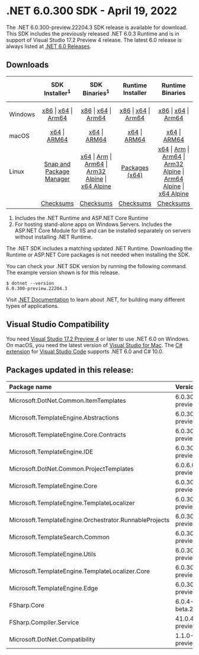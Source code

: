 # .NET 6.0.300 SDK - April 19, 2022

The .NET 6.0.300-preview.22204.3 SDK release is available for download. This SDK includes the previously released .NET 6.0.3 Runtime and is in support of Visual Studio 17.2 Preview 4 release. The latest 6.0 release is always listed at [.NET 6.0 Releases](../README.md).


## Downloads

|           | SDK Installer<sup>1</sup>                        | SDK Binaries<sup>1</sup>                 | Runtime Installer                                        | Runtime Binaries                                 | ASP.NET Core Runtime           |Windows Desktop Runtime          |
| --------- | :------------------------------------------:     | :----------------------:                 | :---------------------------:                            | :-------------------------:                      | :-----------------:            | :-----------------:            |
| Windows   | [x86][dotnet-sdk-win-x86.exe] \| [x64][dotnet-sdk-win-x64.exe] \| [Arm64][dotnet-sdk-win-arm64.exe] | [x86][dotnet-sdk-win-x86.zip] \| [x64][dotnet-sdk-win-x64.zip] \|  [Arm64][dotnet-sdk-win-arm64.zip] | [x86][dotnet-runtime-win-x86.exe] \| [x64][dotnet-runtime-win-x64.exe] \| [Arm64][dotnet-runtime-win-arm64.exe] | [x86][dotnet-runtime-win-x86.zip] \| [x64][dotnet-runtime-win-x64.zip] \| [Arm64][dotnet-runtime-win-arm64.zip] | [x86][aspnetcore-runtime-win-x86.exe] \| [x64][aspnetcore-runtime-win-x64.exe] \|<br/> [Hosting Bundle][dotnet-hosting-win.exe]<sup>2</sup> | [x86][windowsdesktop-runtime-win-x86.exe] \| [x64][windowsdesktop-runtime-win-x64.exe] \| [Arm64][windowsdesktop-runtime-win-arm64.exe] |
| macOS     | [x64][dotnet-sdk-osx-x64.pkg] \| [ARM64][dotnet-sdk-osx-arm64.pkg] | [x64][dotnet-sdk-osx-x64.tar.gz] \| [ARM64][dotnet-sdk-osx-arm64.tar.gz]  | [x64][dotnet-runtime-osx-x64.pkg] \| [ARM64][dotnet-runtime-osx-arm64.pkg] | [x64][dotnet-runtime-osx-x64.tar.gz] \| [ARM64][dotnet-runtime-osx-arm64.tar.gz]| [x64][aspnetcore-runtime-osx-x64.tar.gz] \| [ARM64][aspnetcore-runtime-osx-arm64.tar.gz] | - |<sup>1</sup>
| Linux     |  [Snap and Package Manager](../install-linux.md)  | [x64][dotnet-sdk-linux-x64.tar.gz] \| [Arm][dotnet-sdk-linux-arm.tar.gz]  \| [Arm64][dotnet-sdk-linux-arm64.tar.gz] \| [Arm32 Alpine][dotnet-sdk-linux-musl-arm.tar.gz]  \| [x64 Alpine][dotnet-sdk-linux-musl-x64.tar.gz] | [Packages (x64)][linux-packages] | [x64][dotnet-runtime-linux-x64.tar.gz] \| [Arm][dotnet-runtime-linux-arm.tar.gz] \| [Arm64][dotnet-runtime-linux-arm64.tar.gz] \| [Arm32 Alpine][dotnet-runtime-linux-musl-arm.tar.gz] \| [Arm64 Alpine][dotnet-runtime-linux-musl-arm64.tar.gz] \| [x64 Alpine][dotnet-runtime-linux-musl-x64.tar.gz]  | [x64][aspnetcore-runtime-linux-x64.tar.gz]<sup>1</sup>  \| [Arm][aspnetcore-runtime-linux-arm.tar.gz]<sup>1</sup> \| [Arm64][aspnetcore-runtime-linux-arm64.tar.gz]<sup>1</sup> \| [x64 Alpine][aspnetcore-runtime-linux-musl-x64.tar.gz] | - | <sup>1</sup> |
|  | [Checksums][checksums-sdk]                             | [Checksums][checksums-sdk]                                      | [Checksums][checksums-runtime]                             | [Checksums][checksums-runtime]  | [Checksums][checksums-runtime]  | [Checksums]


1. Includes the .NET Runtime and ASP.NET Core Runtime
2. For hosting stand-alone apps on Windows Servers. Includes the ASP.NET Core Module for IIS and can be installed separately on servers without installing .NET Runtime.


The .NET SDK includes a matching updated .NET Runtime. Downloading the Runtime or ASP.NET Core packages is not needed when installing the SDK.

You can check your .NET SDK version by running the following command. The example version shown is for this release.

```console
$ dotnet --version
6.0.300-preview.22204.3
```
Visit [.NET Documentation](https://learn.microsoft.com/dotnet/core/) to learn about .NET, for building many different types of applications.




## Visual Studio Compatibility

You need [Visual Studio 17.2 Preview 4](https://visualstudio.microsoft.com) or later to use .NET 6.0 on Windows. On macOS, you need the latest version of [Visual Studio for Mac](https://visualstudio.microsoft.com/vs/mac/). The [C# extension](https://code.visualstudio.com/docs/languages/dotnet) for [Visual Studio Code](https://code.visualstudio.com/) supports .NET 6.0 and C# 10.0.


[blob-runtime]: https://builds.dotnet.microsoft.com/dotnet/Runtime/
[blob-sdk]: https://builds.dotnet.microsoft.com/dotnet/Sdk/
[release-notes]: 6.0.300-sdk.md

[checksums-runtime]: https://builds.dotnet.microsoft.com/dotnet/checksums/6.0.3-sha.txt
[checksums-sdk]: https://builds.dotnet.microsoft.com/dotnet/checksums/6.0.3-sha.txt

[linux-install]: https://learn.microsoft.com/dotnet/core/install/linux

[dotnet-blog]:  https://devblogs.microsoft.com/dotnet/announcing-net-6/
[aspnet-blog]: https://devblogs.microsoft.com/dotnet/announcing-asp-net-core-in-net-6/
[maui-blog]: https://devblogs.microsoft.com/dotnet/update-on-dotnet-maui/

[linux-packages]: ../install-linux.md

## Packages updated in this release:

Package name | Version
:----------- | :------------------
Microsoft.DotNet.Common.ItemTemplates | 6.0.300-preview.22201.5.nupkg
Microsoft.TemplateEngine.Abstractions | 6.0.300-preview.22201.5.nupkg
Microsoft.TemplateEngine.Core.Contracts | 6.0.300-preview.22201.5.nupkg
Microsoft.TemplateEngine.IDE | 6.0.300-preview.22201.5.nupkg
Microsoft.DotNet.Common.ProjectTemplates | 6.0.6.0.300-preview.22201.5.nupkg
Microsoft.TemplateEngine.Core | 6.0.300-preview.22201.5.nupkg
Microsoft.TemplateEngine.TemplateLocalizer | 6.0.300-preview.22201.5.nupkg
Microsoft.TemplateEngine.Orchestrator.RunnableProjects | 6.0.300-preview.22201.5.nupkg
Microsoft.TemplateSearch.Common | 6.0.300-preview.22201.5.nupkg
Microsoft.TemplateEngine.Utils | 6.0.300-preview.22201.5.nupkg
Microsoft.TemplateEngine.TemplateLocalizer.Core | 6.0.300-preview.22201.5.nupkg
Microsoft.TemplateEngine.Edge | 6.0.300-preview.22201.5.nupkg
FSharp.Core | 6.0.4-beta.22181.2.nupkg
FSharp.Compiler.Service | 41.0.4-preview.22181.2.nupkg
Microsoft.DotNet.Compatibility | 1.1.0-preview.22204.3.nupkg


[//]: # ( Runtime 6.0.3)
[dotnet-runtime-linux-arm.tar.gz]: https://download.visualstudio.microsoft.com/download/pr/b9025cf6-8662-4d27-9095-d7aefa15c7b3/b50251688bab4b62bf6b2b20355e8bfc/dotnet-runtime-6.0.3-linux-arm.tar.gz
[dotnet-runtime-linux-arm64.tar.gz]: https://download.visualstudio.microsoft.com/download/pr/89b5d16e-cb5e-4e6c-90f6-7332e93d20ae/7a0146aa4fc59154a3256c5196a622c7/dotnet-runtime-6.0.3-linux-arm64.tar.gz
[dotnet-runtime-linux-musl-arm.tar.gz]: https://download.visualstudio.microsoft.com/download/pr/c54574f5-c9fa-40f3-b968-5bdfe527d155/2012ef392b4e3d9c52da9bb705a99b11/dotnet-runtime-6.0.3-linux-musl-arm.tar.gz
[dotnet-runtime-linux-musl-arm64.tar.gz]: https://download.visualstudio.microsoft.com/download/pr/d71417a8-4514-4976-a763-0e58deeda7fa/5ddd06f261adcd67eec2ae2a3bfa3c85/dotnet-runtime-6.0.3-linux-musl-arm64.tar.gz
[dotnet-runtime-linux-musl-x64.tar.gz]: https://download.visualstudio.microsoft.com/download/pr/fa71d56a-8002-4f92-a250-66ba40526408/d96248ff8cd695061f45550b3d0a8837/dotnet-runtime-6.0.3-linux-musl-x64.tar.gz
[dotnet-runtime-linux-x64.tar.gz]: https://download.visualstudio.microsoft.com/download/pr/4e766615-57e6-4b1d-a574-25eeb7a71107/9f95f74c33711e085302ffd644ef86ee/dotnet-runtime-6.0.3-linux-x64.tar.gz
[dotnet-runtime-osx-arm64.pkg]: https://download.visualstudio.microsoft.com/download/pr/fd2bc402-447c-46ec-b400-8db8d19670c3/a79a70e58fa4197f2acacf35237c2c06/dotnet-runtime-6.0.3-osx-arm64.pkg
[dotnet-runtime-osx-arm64.tar.gz]: https://download.visualstudio.microsoft.com/download/pr/03047609-269e-4ca6-bf2e-406c496b27e3/3b19ad4d3fbc5d9a92f436db13e9e3d1/dotnet-runtime-6.0.3-osx-arm64.tar.gz
[dotnet-runtime-osx-x64.pkg]: https://download.visualstudio.microsoft.com/download/pr/2a70a8b8-e0e7-4ccc-940b-d73b375b0636/75422fdccd9e762cc0c3176424779181/dotnet-runtime-6.0.3-osx-x64.pkg
[dotnet-runtime-osx-x64.tar.gz]: https://download.visualstudio.microsoft.com/download/pr/1f354e35-ff3f-4de7-b6be-f5001b7c3976/b7c8814ab28a6f00f063440e63903105/dotnet-runtime-6.0.3-osx-x64.tar.gz
[dotnet-runtime-win-arm64.exe]: https://download.visualstudio.microsoft.com/download/pr/64212768-e4a7-4150-9f45-87712dd00832/ec91bc1674fc324a88baf1a6488e7c9f/dotnet-runtime-6.0.3-win-arm64.exe
[dotnet-runtime-win-arm64.zip]: https://download.visualstudio.microsoft.com/download/pr/d0764d57-d623-44f1-ae06-3dc986b1d9fa/14777382e911ba2cf74915a1f7bf4958/dotnet-runtime-6.0.3-win-arm64.zip
[dotnet-runtime-win-x64.exe]: https://download.visualstudio.microsoft.com/download/pr/1ac0b57e-cf64-487f-aecf-d7df0111fd56/2484cbe1ffacceacaa41eab92a6de998/dotnet-runtime-6.0.3-win-x64.exe
[dotnet-runtime-win-x64.zip]: https://download.visualstudio.microsoft.com/download/pr/cf4207e9-1af7-4eec-8f3b-78880cae7500/1a1bd8eea1a0fb4287b3527bdfa4f757/dotnet-runtime-6.0.3-win-x64.zip
[dotnet-runtime-win-x86.exe]: https://download.visualstudio.microsoft.com/download/pr/fa2aa002-94d8-4882-960f-066edcbcc187/58f85bc6116d65f5bd296f9512690b50/dotnet-runtime-6.0.3-win-x86.exe
[dotnet-runtime-win-x86.zip]: https://download.visualstudio.microsoft.com/download/pr/d48f3593-c7dc-4f24-a1db-315a7f0cd81a/6c52f8055184a8a2008712052142e0e6/dotnet-runtime-6.0.3-win-x86.zip

[//]: # ( WindowsDesktop 6.0.3)
[windowsdesktop-runtime-win-arm64.exe]: https://download.visualstudio.microsoft.com/download/pr/2aa0dc08-37a3-41cd-86be-e7179ca88185/7079574462a7b6a7e166dc1fe802abe1/windowsdesktop-runtime-6.0.3-win-arm64.exe
[windowsdesktop-runtime-win-x64.exe]: https://download.visualstudio.microsoft.com/download/pr/7f3a766e-9516-4579-aaf2-2b150caa465c/d57665f880cdcce816b278a944092965/windowsdesktop-runtime-6.0.3-win-x64.exe
[windowsdesktop-runtime-win-x86.exe]: https://download.visualstudio.microsoft.com/download/pr/33dd62b5-7676-483d-836c-e4cb178e3924/0de6894b5fdb6d130eccd57ab5af4cb8/windowsdesktop-runtime-6.0.3-win-x86.exe

[//]: # ( ASP 6.0.3)
[aspnetcore-runtime-linux-arm.tar.gz]: https://download.visualstudio.microsoft.com/download/pr/7e5fa679-9e48-4748-8d54-578c03d5ce53/70f7cf826885132badd35ed667009fc2/aspnetcore-runtime-6.0.3-linux-arm.tar.gz
[aspnetcore-runtime-linux-arm64.tar.gz]: https://download.visualstudio.microsoft.com/download/pr/1e7933b2-1202-4aeb-bb70-a6f9cecac61a/b12b5666b3d4cf508f8575581abd4033/aspnetcore-runtime-6.0.3-linux-arm64.tar.gz
[aspnetcore-runtime-linux-musl-arm.tar.gz]: https://download.visualstudio.microsoft.com/download/pr/d46b13ee-b710-43d7-b818-1eae18800a42/11e3430eed7b76bf38580a777b0b0904/aspnetcore-runtime-6.0.3-linux-musl-arm.tar.gz
[aspnetcore-runtime-linux-musl-arm64.tar.gz]: https://download.visualstudio.microsoft.com/download/pr/e1ba7b30-de7e-4419-bf78-3bc935064b1b/9662000838cd29c2afa0aa9d46b03dc8/aspnetcore-runtime-6.0.3-linux-musl-arm64.tar.gz
[aspnetcore-runtime-linux-musl-x64.tar.gz]: https://download.visualstudio.microsoft.com/download/pr/cc2698ef-3460-4f35-9713-eb52f4f4bddd/0dad1d7367d7b4fe53940d69b6fbfd1f/aspnetcore-runtime-6.0.3-linux-musl-x64.tar.gz
[aspnetcore-runtime-linux-x64.tar.gz]: https://download.visualstudio.microsoft.com/download/pr/3af854b6-80fb-425a-972f-c7f0d693bf1b/cd458a4feae5a98646ee12a14ab34151/aspnetcore-runtime-6.0.3-linux-x64.tar.gz
[aspnetcore-runtime-osx-arm64.tar.gz]: https://download.visualstudio.microsoft.com/download/pr/d7cf4456-d9ba-4a31-98e9-4681e1b0d8b8/b9c4cfded00e9940756e62c4486f64c6/aspnetcore-runtime-6.0.3-osx-arm64.tar.gz
[aspnetcore-runtime-osx-x64.tar.gz]: https://download.visualstudio.microsoft.com/download/pr/2cfe2a02-dd59-4cb7-9788-76c620eaa0ff/dfd0d449289a042be9bc62e4466bf350/aspnetcore-runtime-6.0.3-osx-x64.tar.gz
[aspnetcore-runtime-win-arm64.zip]: https://download.visualstudio.microsoft.com/download/pr/bf79f30d-9ced-4fda-941f-8cc0716b1c61/cfe6ac5149bf86a0267c496a9cc45a86/aspnetcore-runtime-6.0.3-win-arm64.zip
[aspnetcore-runtime-win-x64.exe]: https://download.visualstudio.microsoft.com/download/pr/10857513-e4fe-41eb-bb13-7ea5c02dcb00/ca75a693efb0b3c5cebf173eb7f98242/aspnetcore-runtime-6.0.3-win-x64.exe
[aspnetcore-runtime-win-x64.zip]: https://download.visualstudio.microsoft.com/download/pr/a6bebf66-144f-44a3-8b74-425466e3608d/07231c69bfd5c749d48dbea15c50545a/aspnetcore-runtime-6.0.3-win-x64.zip
[aspnetcore-runtime-win-x86.exe]: https://download.visualstudio.microsoft.com/download/pr/93ae486b-e23d-4311-af43-bb5201298e80/860ce9bf78843286a69bb2957456cc4c/aspnetcore-runtime-6.0.3-win-x86.exe
[aspnetcore-runtime-win-x86.zip]: https://download.visualstudio.microsoft.com/download/pr/d9200a02-fb3d-41da-a12a-391d31e4119d/dfbd376744f0e55c38f8809f4d4b4bd6/aspnetcore-runtime-6.0.3-win-x86.zip
[dotnet-hosting-win.exe]: https://download.visualstudio.microsoft.com/download/pr/41d7c644-140a-40b5-9eb7-071544b79c65/885b7fa698a2d1d3a79ad363613f8ff2/dotnet-hosting-6.0.3-win.exe

[//]: # ( SDK 6.0.300-preview.22204.3)
[dotnet-sdk-linux-arm.tar.gz]: https://download.visualstudio.microsoft.com/download/pr/d9711de1-cb35-47ec-88f5-0b06cd05977b/0236f2902d31aa67c5f6d9a39c3825c8/dotnet-sdk-6.0.300-preview.22204.3-linux-arm.tar.gz
[dotnet-sdk-linux-arm64.tar.gz]: https://download.visualstudio.microsoft.com/download/pr/1d977628-1406-4a07-a688-0937eb0cb170/9c2fd4f278f3774e77cfb5460336e6e6/dotnet-sdk-6.0.300-preview.22204.3-linux-arm64.tar.gz
[dotnet-sdk-linux-musl-arm.tar.gz]: https://download.visualstudio.microsoft.com/download/pr/7e1ae0fb-91e4-4bfa-83fb-b68ef1f13ae7/8101a4c00a6bb28c3489ef3aa6dedd6c/dotnet-sdk-6.0.300-preview.22204.3-linux-musl-arm.tar.gz
[dotnet-sdk-linux-musl-arm64.tar.gz]: https://download.visualstudio.microsoft.com/download/pr/e6cd648e-0c05-43cc-bf5a-01cd29bfdfcc/46400933ebd4485fd73e52a3e4fec79a/dotnet-sdk-6.0.300-preview.22204.3-linux-musl-arm64.tar.gz
[dotnet-sdk-linux-musl-x64.tar.gz]: https://download.visualstudio.microsoft.com/download/pr/e38468fb-2307-4a3a-be6d-71d998e2ae6f/d0e0499e2dfd151f0f3ef4af34d882cc/dotnet-sdk-6.0.300-preview.22204.3-linux-musl-x64.tar.gz
[dotnet-sdk-linux-x64.tar.gz]: https://download.visualstudio.microsoft.com/download/pr/c502ecdf-cc40-4d77-94c5-03490f8133ec/caf2c573d27584d71711f9b2bb931442/dotnet-sdk-6.0.300-preview.22204.3-linux-x64.tar.gz
[dotnet-sdk-osx-arm64.pkg]: https://download.visualstudio.microsoft.com/download/pr/47f6dd21-ceb3-4295-ab55-7068ddcf8905/cd63795484532b9404d7e2a0d007f827/dotnet-sdk-6.0.300-preview.22204.3-osx-arm64.pkg
[dotnet-sdk-osx-arm64.tar.gz]: https://download.visualstudio.microsoft.com/download/pr/710eabd5-366f-4e48-a5ae-b8860905ba95/b7aefe63780ce99884e2cd6a45ad776d/dotnet-sdk-6.0.300-preview.22204.3-osx-arm64.tar.gz
[dotnet-sdk-osx-x64.pkg]: https://download.visualstudio.microsoft.com/download/pr/b050813e-943e-41a7-9d86-ab1c5630b0fe/20c8ff2c1c33494e83264eb40ca01050/dotnet-sdk-6.0.300-preview.22204.3-osx-x64.pkg
[dotnet-sdk-osx-x64.tar.gz]: https://download.visualstudio.microsoft.com/download/pr/5e306c30-5c92-4557-9c1e-84578cebc2cc/26b0b57e3d38bda0c702c951c16ce39d/dotnet-sdk-6.0.300-preview.22204.3-osx-x64.tar.gz
[dotnet-sdk-win-arm64.exe]: https://download.visualstudio.microsoft.com/download/pr/28bfc9bd-7274-4be5-901e-7146bbf0d787/0c465a247555dfe5f42e23346420dbbe/dotnet-sdk-6.0.300-preview.22204.3-win-arm64.exe
[dotnet-sdk-win-arm64.zip]: https://download.visualstudio.microsoft.com/download/pr/07231656-d2b6-4752-8b82-7ac7687b39cc/dd54c9774c7bc15a15e6840660b059f7/dotnet-sdk-6.0.300-preview.22204.3-win-arm64.zip
[dotnet-sdk-win-x64.exe]: https://download.visualstudio.microsoft.com/download/pr/b70e2d5d-d0b6-4601-ab61-126bdcf01915/f48be8bc5aa265fa85701e0722185a99/dotnet-sdk-6.0.300-preview.22204.3-win-x64.exe
[dotnet-sdk-win-x64.zip]: https://download.visualstudio.microsoft.com/download/pr/94d82867-9e7f-473f-9f5f-83415bd52112/a0dd064516870626f5753c866d55c2db/dotnet-sdk-6.0.300-preview.22204.3-win-x64.zip
[dotnet-sdk-win-x86.exe]: https://download.visualstudio.microsoft.com/download/pr/97e63086-fb1c-4e51-8c5e-fe407d36eabc/d92ebe12c7952f0b7f5d2834b0f50d12/dotnet-sdk-6.0.300-preview.22204.3-win-x86.exe
[dotnet-sdk-win-x86.zip]: https://download.visualstudio.microsoft.com/download/pr/63d4394f-b0e1-4e0b-8d37-b5d162713694/9d00d826c88c896bb6daa3b597b8582a/dotnet-sdk-6.0.300-preview.22204.3-win-x86.zip

